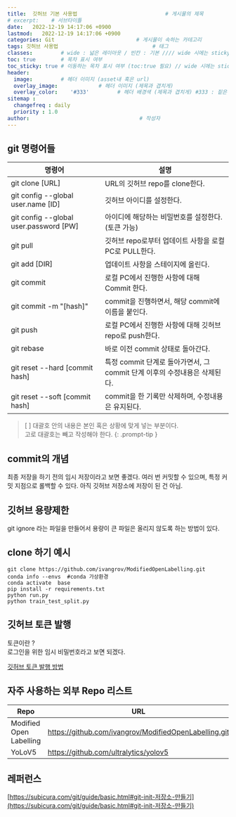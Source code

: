 ```yaml
---
title:  깃허브 기본 사용법                            # 게시물의 제목
# excerpt:    # 서브타이틀
date:   2022-12-19 14:17:06 +0900
lastmod:   2022-12-19 14:17:06 +0900
categories: Git                          # 게시물이 속하는 카테고리
tags: 깃허브 사용법                              # 태그
classes:         # wide : 넓은 레이아웃 / 빈칸 : 기본 //// wide 시에는 sticky toc 불가
toc: true        # 목차 표시 여부
toc_sticky: true # 이동하는 목차 표시 여부 (toc:true 필요) // wide 시에는 sticky toc 불가
header: 
  image:         # 헤더 이미지 (asset내 혹은 url)
  overlay_image:             # 헤더 이미지 (제목과 겹치게)
  overlay_color:    '#333'         # 헤더 배경색 (제목과 겹치게) #333 : 짙은 회색
sitemap :
  changefreq : daily
  priority : 1.0
author:                                   # 작성자
---
```

<!--postNo: 20221219_001-->



## git 명령어들

|명령어|설명|
|---|---|
|git clone [URL]|URL의 깃허브 repo를 clone한다.|
|git config --global user.name [ID]|깃허브 아이디를 설정한다.|
|git config --global user.password [PW]|아이디에 해당하는 비밀번호를 설정한다. (토큰 가능)|
|git pull|깃허브 repo로부터 업데이트 사항을 로컬 PC로 PULL한다.|
|git add [DIR]|업데이트 사항을 스테이지에 올린다.|
|git commit|로컬 PC에서 진행한 사항에 대해 Commit 한다.|
|git commit -m "[hash]"|commit을 진행하면서, 해당 commit에 이름을 붙인다.|
|git push|로컬 PC에서 진행한 사항에 대해 깃허브 repo로 push한다.|
|git rebase|바로 이전 commit 상태로 돌아간다.|
|git reset --hard [commit hash]|특정 commit 단계로 돌아가면서, 그 commit 단계 이후의 수정내용은 삭제된다.|
|git reset --soft [commit hash]|commit을 한 기록만 삭제하며, 수정내용은 유지된다.|

> [ ] 대괄호 안의 내용은 본인 혹은 상황에 맞게 넣는 부분이다.  
> 고로 대괄호는 빼고 작성해야 한다.
{: .prompt-tip }

## commit의 개념  
최종 저장을 하기 전의 임시 저장이라고 보면 좋겠다.
여러 번 커밋할 수 있으며, 특정 커밋 지점으로 롤백할 수 있다.
아직 깃허브 저장소에 저장이 된 건 아님.

## 깃허브 용량제한
git ignore 라는 파일을 만들어서 용량이 큰 파일은 올리지 않도록 하는 방법이 있다.

## clone 하기 예시

```Terminal
git clone https://github.com/ivangrov/ModifiedOpenLabelling.git
conda info --envs  #conda 가상환경
conda activate  base
pip install -r requirements.txt
python run.py
python train_test_split.py
```

## 깃허브 토큰 발행  
토큰이란 ?  
로그인을 위한 임시 비밀번호라고 보면 되겠다.  

[깃허브 토큰 발행 방법]('https://wotres.tistory.com/entry/Github-%EC%97%90%EB%9F%AC-%ED%95%B4%EA%B2%B0%EB%B2%95-Authentication-failed-for-use-a-personal-access-token-instead')


## 자주 사용하는 외부 Repo 리스트

|Repo|URL|
|----|---|
|Modified Open Labelling|https://github.com/ivangrov/ModifiedOpenLabelling.git|
|YoLoV5|https://github.com/ultralytics/yolov5|

## 레퍼런스
[https://subicura.com/git/guide/basic.html#git-init-저장소-만들기](https://subicura.com/git/guide/basic.html#git-init-저장소-만들기)